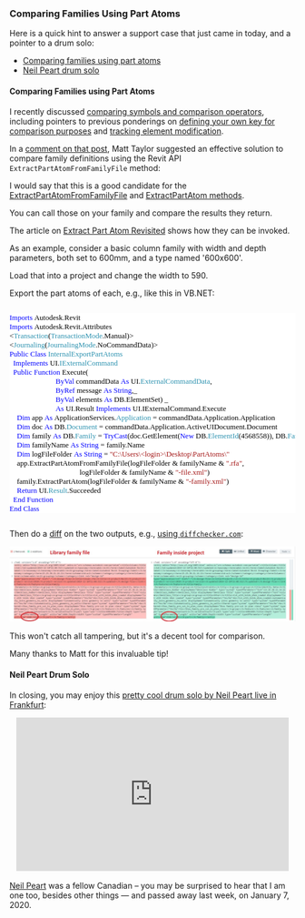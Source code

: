 <head>
<meta http-equiv="Content-Type" content="text/html; charset=utf-8">
<link rel="stylesheet" type="text/css" href="bc.css">
<script src="https://cdn.rawgit.com/google/code-prettify/master/loader/run_prettify.js" type="text/javascript"></script>
<script async src="https://platform.twitter.com/widgets.js" charset="utf-8"></script>
</head>

<!---

twitter:

the #RevitAPI #DynamoBim @AutodeskForge @AutodeskRevit #bim #ForgeDevCon

&ndash; 
...

linkedin:

#bim #DynamoBim #ForgeDevCon #Revit #API #IFC #SDK #AI #VisualStudio #Autodesk #AEC #adsk

the [Revit API discussion forum](http://forums.autodesk.com/t5/revit-api-forum/bd-p/160) thread

<p style="font-size: 80%; font-style:italic"></p>

-->

### Comparing Families Using Part Atoms

Here is a quick hint to answer a support case that just came in today, and a pointer to a drum solo:

- [Comparing families using part atoms](#2)
- [Neil Peart drum solo](#3)

#### <a name="2"></a>Comparing Families using Part Atoms

I recently discussed [comparing symbols and comparison operators](https://thebuildingcoder.typepad.com/blog/2019/12/comparing-symbols-and-comparison-operators.html),
including pointers to previous ponderings
on [defining your own key for comparison purposes](https://thebuildingcoder.typepad.com/blog/2012/03/great-ocean-road-and-creating-your-own-key.html#2)
and [tracking element modification](https://thebuildingcoder.typepad.com/blog/2016/01/tracking-element-modification.html#5.1).

In a [comment on that post](https://thebuildingcoder.typepad.com/blog/2019/12/comparing-symbols-and-comparison-operators.html#comment-4718582177),
Matt Taylor suggested an effective solution to compare family definitions using the Revit API `ExtractPartAtomFromFamilyFile` method:

I would say that this is a good candidate for
the [ExtractPartAtomFromFamilyFile](https://www.revitapidocs.com/2020/1f2c631b-2733-0aa7-051c-42bccb07f05e.htm)
and [ExtractPartAtom methods](https://www.revitapidocs.com/2020/d477cf8f-0dfe-4055-a787-315c84ef5530.htm).

You can call those on your family and compare the results they return.

The article on [Extract Part Atom Revisited](https://thebuildingcoder.typepad.com/blog/2010/09/extract-part-atom-revisited.html) shows
how they can be invoked.

As an example, consider a basic column family with width and depth parameters, both set to 600mm, and a type named '600x600'.

Load that into a project and change the width to 590.

Export the part atoms of each, e.g., like this in VB.NET:

<pre class="code">
<pre style="font-family:Consolas;font-size:13px;color:black;background:white;"><span style="color:blue;">Imports</span>&nbsp;Autodesk.Revit
<span style="color:blue;">Imports</span>&nbsp;Autodesk.Revit.Attributes
&lt;<span style="color:#2b91af;">Transaction</span>(<span style="color:#2b91af;">TransactionMode</span>.Manual)&gt;
&lt;<span style="color:#2b91af;">Journaling</span>(<span style="color:#2b91af;">JournalingMode</span>.NoCommandData)&gt;
<span style="color:blue;">Public</span>&nbsp;<span style="color:blue;">Class</span>&nbsp;<span style="color:#2b91af;">InternalExportPartAtoms</span>
&nbsp;&nbsp;<span style="color:blue;">Implements</span>&nbsp;UI.<span style="color:#2b91af;">IExternalCommand</span>
&nbsp;&nbsp;<span style="color:blue;">Public</span>&nbsp;<span style="color:blue;">Function</span>&nbsp;Execute(
&nbsp;&nbsp;&nbsp;&nbsp;&nbsp;&nbsp;&nbsp;&nbsp;&nbsp;&nbsp;&nbsp;&nbsp;&nbsp;&nbsp;&nbsp;&nbsp;&nbsp;&nbsp;&nbsp;&nbsp;&nbsp;&nbsp;&nbsp;&nbsp;&nbsp;<span style="color:blue;">ByVal</span>&nbsp;commandData&nbsp;<span style="color:blue;">As</span>&nbsp;UI.<span style="color:#2b91af;">ExternalCommandData</span>,
&nbsp;&nbsp;&nbsp;&nbsp;&nbsp;&nbsp;&nbsp;&nbsp;&nbsp;&nbsp;&nbsp;&nbsp;&nbsp;&nbsp;&nbsp;&nbsp;&nbsp;&nbsp;&nbsp;&nbsp;&nbsp;&nbsp;&nbsp;&nbsp;&nbsp;<span style="color:blue;">ByRef</span>&nbsp;message&nbsp;<span style="color:blue;">As</span>&nbsp;<span style="color:blue;">String</span>,_
&nbsp;&nbsp;&nbsp;&nbsp;&nbsp;&nbsp;&nbsp;&nbsp;&nbsp;&nbsp;&nbsp;&nbsp;&nbsp;&nbsp;&nbsp;&nbsp;&nbsp;&nbsp;&nbsp;&nbsp;&nbsp;&nbsp;&nbsp;&nbsp;&nbsp;<span style="color:blue;">ByVal</span>&nbsp;elements&nbsp;<span style="color:blue;">As</span>&nbsp;DB.ElementSet)&nbsp;_
&nbsp;&nbsp;&nbsp;&nbsp;&nbsp;&nbsp;&nbsp;&nbsp;&nbsp;&nbsp;&nbsp;&nbsp;&nbsp;&nbsp;&nbsp;&nbsp;&nbsp;&nbsp;&nbsp;&nbsp;&nbsp;&nbsp;&nbsp;&nbsp;&nbsp;<span style="color:blue;">As</span>&nbsp;UI.Result&nbsp;<span style="color:blue;">Implements</span>&nbsp;UI.IExternalCommand.Execute
&nbsp;&nbsp;&nbsp;&nbsp;<span style="color:blue;">Dim</span>&nbsp;app&nbsp;<span style="color:blue;">As</span>&nbsp;ApplicationServices.<span style="color:#2b91af;">Application</span>&nbsp;=&nbsp;commandData.Application.Application
&nbsp;&nbsp;&nbsp;&nbsp;<span style="color:blue;">Dim</span>&nbsp;doc&nbsp;<span style="color:blue;">As</span>&nbsp;DB.<span style="color:#2b91af;">Document</span>&nbsp;=&nbsp;commandData.Application.ActiveUIDocument.Document
&nbsp;&nbsp;&nbsp;&nbsp;<span style="color:blue;">Dim</span>&nbsp;family&nbsp;<span style="color:blue;">As</span>&nbsp;DB.<span style="color:#2b91af;">Family</span>&nbsp;=&nbsp;<span style="color:blue;">TryCast</span>(doc.GetElement(<span style="color:blue;">New</span>&nbsp;DB.<span style="color:#2b91af;">ElementId</span>(4568558)),&nbsp;DB.<span style="color:#2b91af;">Family</span>)
&nbsp;&nbsp;&nbsp;&nbsp;<span style="color:blue;">Dim</span>&nbsp;familyName&nbsp;<span style="color:blue;">As</span>&nbsp;<span style="color:blue;">String</span>&nbsp;=&nbsp;family.Name
&nbsp;&nbsp;&nbsp;&nbsp;<span style="color:blue;">Dim</span>&nbsp;logFileFolder&nbsp;<span style="color:blue;">As</span>&nbsp;<span style="color:blue;">String</span>&nbsp;=&nbsp;<span style="color:#a31515;">&quot;C:\Users\&lt;login&gt;\Desktop\PartAtoms\&quot;</span>
&nbsp;&nbsp;&nbsp;&nbsp;app.ExtractPartAtomFromFamilyFile(logFileFolder&nbsp;&amp;&nbsp;familyName&nbsp;&amp;&nbsp;<span style="color:#a31515;">&quot;.rfa&quot;</span>,
&nbsp;&nbsp;&nbsp;&nbsp;&nbsp;&nbsp;&nbsp;&nbsp;&nbsp;&nbsp;&nbsp;&nbsp;&nbsp;&nbsp;&nbsp;&nbsp;&nbsp;&nbsp;&nbsp;&nbsp;&nbsp;&nbsp;&nbsp;&nbsp;&nbsp;&nbsp;&nbsp;&nbsp;&nbsp;&nbsp;&nbsp;&nbsp;&nbsp;&nbsp;&nbsp;&nbsp;&nbsp;&nbsp;logFileFolder&nbsp;&amp;&nbsp;familyName&nbsp;&amp;&nbsp;<span style="color:#a31515;">&quot;-file.xml&quot;</span>)
&nbsp;&nbsp;&nbsp;&nbsp;family.ExtractPartAtom(logFileFolder&nbsp;&amp;&nbsp;familyName&nbsp;&amp;&nbsp;<span style="color:#a31515;">&quot;-family.xml&quot;</span>)
&nbsp;&nbsp;&nbsp;&nbsp;<span style="color:blue;">Return</span>&nbsp;UI.<span style="color:#2b91af;">Result</span>.Succeeded
&nbsp;&nbsp;<span style="color:blue;">End</span>&nbsp;<span style="color:blue;">Function</span>
<span style="color:blue;">End</span>&nbsp;<span style="color:blue;">Class</span>
</pre></pre>

Then do
a [diff](https://en.wikipedia.org/wiki/Diff) on the two outputs,
e.g., [using `diffchecker.com`](https://www.diffchecker.com/Unw6nrB2):

<center>
<img src="img/diff_between_family_part_atoms.jpg" alt="Diff between family part atoms" title="Diff between family part atoms" width="800"/> <!-- 1661 -->
</center>

This won't catch all tampering, but it's a decent tool for comparison.

Many thanks to Matt for this invaluable tip!


#### <a name="3"></a>Neil Peart Drum Solo 

In closing, you may enjoy
this [pretty cool drum solo by Neil Peart live in Frankfurt](https://youtu.be/LWRMOJQDiLU):

<center>
<iframe width="480" height="270" src="https://www.youtube.com/embed/LWRMOJQDiLU" frameborder="0" allow="accelerometer; autoplay; encrypted-media; gyroscope; picture-in-picture" allowfullscreen></iframe>
</center>

[Neil Peart](https://en.wikipedia.org/wiki/Neil_Peart) was
a fellow Canadian &ndash; you may be surprised to hear that I am one too, besides other things &mdash; and passed away last week, on January 7, 2020.

